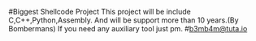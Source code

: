 #Biggest Shellcode Project
      This project will be include C,C++,Python,Assembly.
      And will be support more than 10 years.(By Bombermans)
      If you need any auxiliary tool just pm.
#b3mb4m@tuta.io  
